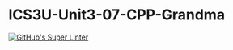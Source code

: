 # ICS3U-Unit3-07-CPP-Grandma

[![GitHub's Super Linter](https://github.com/Mikayla-Barthelette-1/ICS3U-Unit3-07-Python-Grandma/workflows/GitHub's%20Super%20Linter/badge.svg)](https://github.com/Mikayla-Barthelette-1/ICS3U-Unit3-07-Python-Grandma/actions)

